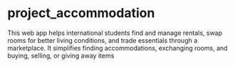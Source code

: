 # project_accommodation
This web app helps international students find and manage rentals, swap rooms for better living conditions, and trade essentials through a marketplace. It simplifies finding accommodations, exchanging rooms, and buying, selling, or giving away items
